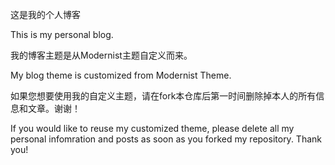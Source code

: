 这是我的个人博客

This is my personal blog.

我的博客主题是从Modernist主题自定义而来。

My blog theme is customized from Modernist Theme.

如果您想要使用我的自定义主题，请在fork本仓库后第一时间删除掉本人的所有信息和文章。谢谢！

If you would like to reuse my customized theme, please delete all my personal infomration and posts as soon as you forked my repository. Thank you!
